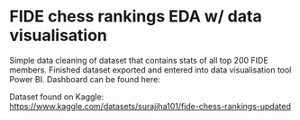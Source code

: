 # FIDE chess rankings EDA w/ data visualisation

Simple data cleaning of dataset that contains stats of all top 200 FIDE members.
Finished dataset exported and entered into data visualisation tool Power BI. Dashboard can be found here: 




Dataset found on Kaggle: https://www.kaggle.com/datasets/surajjha101/fide-chess-rankings-updated
